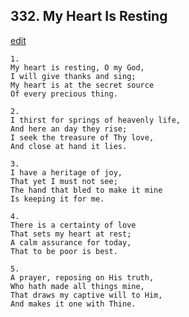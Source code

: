 
## 332.  My Heart Is Resting
[edit](https://docs.google.com/document/d/1G-szhsDc0JtMJee8wWWLs7l31zZQb4Qz/edit?mode=html)



    1.
    My heart is resting, O my God, 
    I will give thanks and sing; 
    My heart is at the secret source 
    Of every precious thing. 

    2.
    I thirst for springs of heavenly life, 
    And here an day they rise; 
    I seek the treasure of Thy love, 
    And close at hand it lies. 

    3.
    I have a heritage of joy, 
    That yet I must not see; 
    The hand that bled to make it mine 
    Is keeping it for me. 

    4.
    There is a certainty of love 
    That sets my heart at rest; 
    A calm assurance for today, 
    That to be poor is best. 

    5.
    A prayer, reposing on His truth, 
    Who hath made all things mine, 
    That draws my captive will to Him, 
    And makes it one with Thine.
